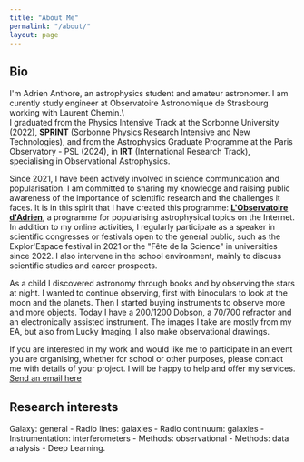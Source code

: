 ```yaml
---
title: "About Me"
permalink: "/about/"
layout: page
---
```


## Bio

I'm Adrien Anthore, an astrophysics student and amateur astronomer. I am curently study engineer at Observatoire Astronomique de Strasbourg working with Laurent Chemin.\  
I graduated from the Physics Intensive Track at the Sorbonne University (2022), **SPRINT** (Sorbonne Physics Research Intensive and New Technologies), and from the Astrophysics Graduate Programme at the Paris Observatory - PSL (2024), in **IRT** (International Research Track), specialising in Observational Astrophysics.

Since 2021, I have been actively involved in science communication and popularisation. I am committed to sharing my knowledge and raising public awareness of the importance of scientific research and the challenges it faces. It is in this spirit that I have created this programme: [**L'Observatoire d'Adrien**](https://linktr.ee/lobservatoiredadrien), a programme for popularising astrophysical topics on the Internet. In addition to my online activities, I regularly participate as a speaker in scientific congresses or festivals open to the general public, such as the Explor'Espace festival in 2021 or the "Fête de la Science" in universities since 2022. I also intervene in the school environment, mainly to discuss scientific studies and career prospects.

As a child I discovered astronomy through books and by observing the stars at night.
I wanted to continue observing, first with binoculars to look at the moon and the planets.
Then I started buying instruments to observe more and more objects.
Today I have a 200/1200 Dobson, a 70/700 refractor and an electronically assisted instrument.
The images I take are mostly from my EA, but also from Lucky Imaging.
I also make observational drawings.

If you are interested in my work and would like me to participate in an event you are organising, whether for school or other purposes, please contact me with details of your project. I will be happy to help and offer my services.
[Send an email here](mailto:adrien.anthore@gmail.com?subject=[Event%20proposal])

## Research interests

Galaxy: general - Radio lines: galaxies - Radio continuum: galaxies - Instrumentation: interferometers - Methods: observational - Methods: data analysis - Deep Learning. 
